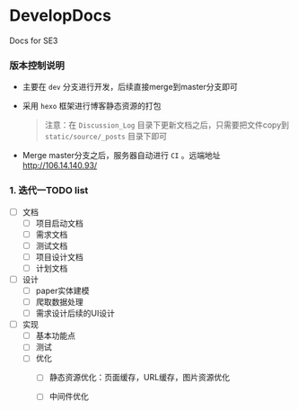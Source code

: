 # DevelopDocs
Docs for SE3

### 版本控制说明

- 主要在 `dev` 分支进行开发，后续直接merge到master分支即可

- 采用 `hexo` 框架进行博客静态资源的打包

  > 注意：在 `Discussion_Log` 目录下更新文档之后，只需要把文件copy到 `static/source/_posts` 目录下即可

- Merge master分支之后，服务器自动进行 `CI`  。远端地址 http://106.14.140.93/



### 1. 迭代一TODO list

- [ ] 文档
  - [ ] 项目启动文档
  - [ ] 需求文档
  - [ ] 测试文档
  - [ ] 项目设计文档
  - [ ] 计划文档
- [ ] 设计
  - [ ] paper实体建模
  - [ ] 爬取数据处理
  - [ ] 需求设计后续的UI设计
- [ ] 实现
  - [ ] 基本功能点
  - [ ] 测试
  - [ ] 优化
    - [ ] 静态资源优化：页面缓存，URL缓存，图片资源优化
    - [ ] 中间件优化

